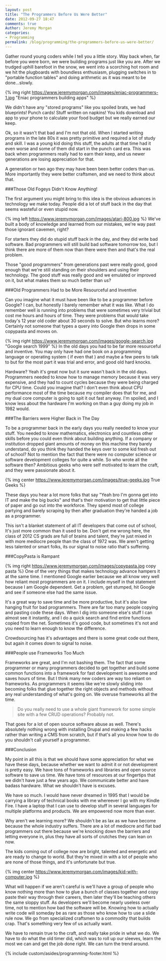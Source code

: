 ```yaml
---
layout: post
title: "The Programmers Before Us Were Better"
date: 2012-09-27 18:47
comments: true
Author: Jeremy Morgan
categories: 
- Programming
permalink: /blog/programming/the-programmers-before-us-were-better/
---
```



Gather round young coders while I tell you a little story. Way back when, far before you were born, we were building programs just like you are. After we trudged uphill barefoot in the snow, we went into a scorching hot room and we hit the plugboards with boundless enthusiasm, plugging switches in to "portable function tables" and doing arithmetic as it was meant to be done...slowly. 
<!-- more --> 
{% img right https://www.jeremymorgan.com/images/eniac-programmers-1.jpg "Eniac programmers building apps" %}

We didn't have any "stored programs" like you spoiled brats, we had blueprints! Punch cards! Stuff written on napkins! You kids download and app to your phone to calculate your food budget but we really earned our keep. 

Ok, so it wasn't that bad and I'm not that old. When I started writing programs in the late 80s it was pretty primitive and required a lot of study and skill. I was a young kid doing this stuff, the adults at that time had it even worse and some of them did start in the punch card era. This was back when programmers really had to earn their keep, and us newer generations are losing appreciation for that. 

A generation or two ago they may have been been better coders than us. More importantly they were better craftsmen, and we need to think about that. 

###Those Old Fogeys Didn't Know Anything!

The first argument you might bring to this idea is the obvious advances in technology we make today. People did a lot of stuff back in the day that seems wasteful or even stupid now. 

{% img left https://www.jeremymorgan.com/images/atari-800.jpg %}  We've built a body of knowledge and learned from our mistakes, we're way past those ignorant cavemen, right? 

For starters they did do stupid stuff back in the day, and they did write bad software. Bad programmers will still build bad software tomorrow too, but I think there are more of them now than there were then and that's the real problem. 

Those "good programmers" from generations past were really good, good enough that we're still standing on their shoulders and using their technology. The good stuff was really good and we emulated or improved on it, but what makes them so much better than us? 



###Old Programmers Had to be More Resourceful and Inventive

Can you imagine what it must have been like to be a programmer before Google? I can, but honestly I barely remember what it was like. What I do remember well is running into problems that were sometimes very trivial but cost me hours and hours of time. They were problems that would take today's 12 year old coder about 30 seconds to solve. But who learns more? Certainly not someone that types a query into Google then drops in some copypasta and moves on. 

{% img right https://www.jeremymorgan.com/images/google-search.jpg "Google search 1999" %}
In the old days you had to be far more resourceful and inventive. You may only have had one book on a programming language or operating system ( if even that ) and maybe a few peers to talk to but for the most part it was trial and error, and good old hard knocks. 

Hardware? Yeah it's great now but it sure wasn't back in the old days. Programmers needed to know how to manage memory because it was very expensive, and they had to count cycles because they were being charged for CPU time. Could you imagine that? I don't even think about CPU performance most of the time because my compiler does that for me, and my dual core computer is going to spit it out fast anyway. I'm spoiled, and I know less about the hardware I'm working on than a guy doing my job in 1982 would. 

###The Barriers were Higher Back in The Day

To be a programmer back in the early days you really needed to know your stuff. You needed to know mathematics, electronics and countless other skills before you could even think about building anything. If a company or institution dropped giant amounts of money on this machine they barely understand, do you think they handed the keys over to some kid fresh out of school? Not to mention the fact that there were no computer science or software development colleges for quite a while. So who wrote all the software then? Ambitious geeks who were self motivated to learn the craft, and they were passionate about it.

{% img center https://www.jeremymorgan.com/images/true-geeks.jpg True Geeks %}

These days you hear a lot more folks that say "Yeah bro I'm gonna get into IT and make the big bucks" and that's their motivation to get that little piece of paper and go out into the workforce. They spend most of college partying and barely scraping by then after graduation they're handed a job as a programmer. 

This isn't a blanket statement of all IT developers that come out of school, It's just more common than it used to be. Don't get me wrong here, the class of 2012 CS grads are full of brains and talent, they're just mixed in with more mediocre people than the class of 1972 was. We aren't getting less talented or smart folks, its our signal to noise ratio that's suffering. 

###CopyPasta is Rampant 

{% img right https://www.jeremymorgan.com/images/copypasta.jpg copy pasta %}
One of the very things that makes technology advance hampers it at the same time. I mentioned Google earlier because we all know very well how reliant most programmers are on it. I include myself in that statement because I am Google dependent. Get a problem, get stumped, hit Google and see if someone else had the same issue. 

It's a great way to save time and be more productive, but it's also low hanging fruit for bad programmers. There are far too many people copying and pasting code these days. When I dig into someone else's stuff I can almost see it instantly, and I do a quick search and find entire functions copied from the net. Sometimes it's good code, but sometimes it's not and you need to learn enough to know the difference. 

Crowdsourcing has it's advantages and there is some great code out there, but again it comes down to signal to noise. 

###People use Frameworks Too Much

Frameworks are great, and I'm not bashing them. The fact that some programmer or many programmers decided to get together and build some common functions into a framework for fast development is awesome and saves hours of time. But I think many new coders are way too reliant on frameworks. As programmers it seems like we're slowly sliding into becoming folks that glue together the right objects and methods without any real understanding of what's going on. We overuse frameworks all the time. 

>Do you really need to use a whole giant framework for some simple site with a few CRUD operations? Probably not. 

That goes for a lot of open source software abuse as well. There's absolutely nothing wrong with installing Drupal and making a few hacks rather than writing a CMS from scratch, but if that's all you know how to do you shouldn't call yourself a programmer. 

###Conclusion

My point in all this is that we should have some appreciation for what we have these days, because whether we want to admit it or not development is pretty easy. We have tons of frameworks and libraries and open source software to save us time.  We have tons of resources at our fingertips that we didn't have just a few years ago. We communicate better and have badass hardware. What we shouldn't have is excuses. 

We have so much. I would have never dreamed in 1995 that I would be carrying a library of technical books with me whereever I go with my Kindle Fire. I have a laptop that I can use to develop stuff in several languages for multiple platforms and products. We are empowered now more than ever.

Why aren't we learning more? We shouldn't be as lax as we have become because the whole industry suffers. There are a lot of mediocre and flat bad programmers out there because we're knocking down the barriers and letting everyone in, plus they have all sorts of crutches they can lean on now. 

The kids coming out of college now are bright, talented and energetic and are ready to change to world. But they're mixed in with a lot of people who are none of those things, and it's unfortunate but true. 

{% img center https://www.jeremymorgan.com/images/kid-with-computer.jpg %}

What will happen if we aren't careful is we'll have a group of people who know nothing more than how to glue a bunch of classes together and copy paste their way through their careers, then later they'll be teaching others the same sloppy stuff. As developers we'll become nearly useless over time, not to mention how bad the software will be. Knowing how to actually write code will someday be as rare as those who know how to use a slide rule now. We go from specialized craftsmen to a commodity that builds crap. That's something very few of us actually want. 

We have to remain true to the craft, and really take pride in what we do. We have to do what the old timer did, which was to roll up our sleeves, learn the most we can and get the job done right. We can turn the trend around. 

{% include custom/asides/programming-footer.html %}
